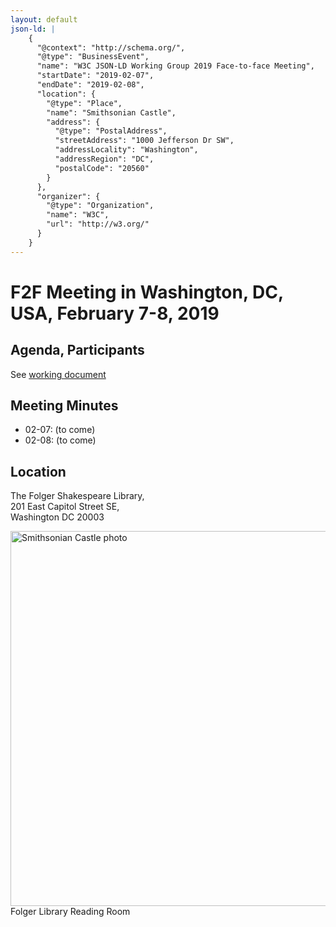 ```yaml
---
layout: default
json-ld: |
    {
      "@context": "http://schema.org/",
      "@type": "BusinessEvent",
      "name": "W3C JSON-LD Working Group 2019 Face-to-face Meeting",
      "startDate": "2019-02-07",
      "endDate": "2019-02-08",
      "location": {
        "@type": "Place",
        "name": "Smithsonian Castle",
        "address": {
          "@type": "PostalAddress",
          "streetAddress": "1000 Jefferson Dr SW",
          "addressLocality": "Washington",
          "addressRegion": "DC",
          "postalCode": "20560"
        }
      },
      "organizer": {
        "@type": "Organization",
        "name": "W3C",
        "url": "http://w3.org/"
      }
    }
---
```


# F2F Meeting in Washington, DC, USA, February 7-8, 2019

## Agenda, Participants

See [working document](https://docs.google.com/document/d/11agKfDU1vTjyKBI_ytLBYFChFCqEfFePNVposnmSW_8/edit)

## Meeting Minutes

* <time datetime="2019-02-07">02-07</time>: (to come)
* <time datetime="2019-02-08">02-08</time>: (to come)

## Location

The Folger Shakespeare Library,<br/>
201 East Capitol Street SE, <br/>
Washington DC 20003<br/>




<figure style="margin:0">
  <img
    src="https://www.folger.edu/sites/default/files/GreatHallGala.jpg"
    alt="Smithsonian Castle photo"
    style="width: 600px;" />
  <figcaption>
    Folger Library Reading Room
  </figcaption>
</figure>
